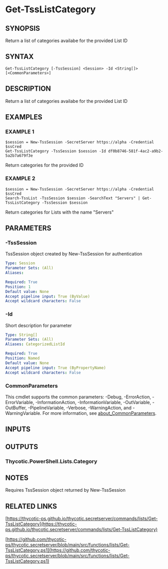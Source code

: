 # Get-TssListCategory

## SYNOPSIS
Return a list of categories availabe for the provided List ID

## SYNTAX

```
Get-TssListCategory [-TssSession] <Session> -Id <String[]> [<CommonParameters>]
```

## DESCRIPTION
Return a list of categories availabe for the provided List ID

## EXAMPLES

### EXAMPLE 1
```
$session = New-TssSession -SecretServer https://alpha -Credential $ssCred
Get-TssListCategory -TssSession $session -Id df0b8746-581f-4ac2-a9b2-5a2b7a679f3e
```

Return categories for the provided ID

### EXAMPLE 2
```
$session = New-TssSession -SecretServer https://alpha -Credential $ssCred
Search-TssList -TssSession $session -SearchText "Servers" | Get-TssListCategory -TssSession $session
```

Return categories for Lists with the name "Servers"

## PARAMETERS

### -TssSession
TssSession object created by New-TssSession for authentication

```yaml
Type: Session
Parameter Sets: (All)
Aliases:

Required: True
Position: 1
Default value: None
Accept pipeline input: True (ByValue)
Accept wildcard characters: False
```

### -Id
Short description for parameter

```yaml
Type: String[]
Parameter Sets: (All)
Aliases: CategorizedListId

Required: True
Position: Named
Default value: None
Accept pipeline input: True (ByPropertyName)
Accept wildcard characters: False
```

### CommonParameters
This cmdlet supports the common parameters: -Debug, -ErrorAction, -ErrorVariable, -InformationAction, -InformationVariable, -OutVariable, -OutBuffer, -PipelineVariable, -Verbose, -WarningAction, and -WarningVariable. For more information, see [about_CommonParameters](http://go.microsoft.com/fwlink/?LinkID=113216).

## INPUTS

## OUTPUTS

### Thycotic.PowerShell.Lists.Category
## NOTES
Requires TssSession object returned by New-TssSession

## RELATED LINKS

[https://thycotic-ps.github.io/thycotic.secretserver/commands/lists/Get-TssListCategory](https://thycotic-ps.github.io/thycotic.secretserver/commands/lists/Get-TssListCategory)

[https://github.com/thycotic-ps/thycotic.secretserver/blob/main/src/functions/lists/Get-TssListCategory.ps1](https://github.com/thycotic-ps/thycotic.secretserver/blob/main/src/functions/lists/Get-TssListCategory.ps1)

